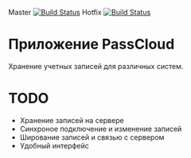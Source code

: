 Master [![Build Status](https://travis-ci.org/kalan4iki/passcloud.svg?branch=master)](https://travis-ci.org/kalan4iki/passcloud)
Hotfix [![Build Status](https://travis-ci.org/kalan4iki/passcloud.svg?branch=hotfix)](https://travis-ci.org/kalan4iki/passcloud)
# Приложение PassCloud #

Хранение учетных записей для различных систем. 

# TODO #
- Хранение записей на сервере
- Синхроное подключение и изменение записей
- Ширование записей и связью с сервером
- Удобный интерфейс

